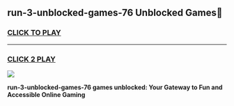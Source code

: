 
## run-3-unblocked-games-76 Unblocked Games👋
<h3>
<a href="https://news.freeplayer.one?title=run-3-unblocked-games-76&ref=16F">CLICK TO PLAY</a></h3>
<hr>

<h3>
<a href="https://news.freeplayer.one?title=run-3-unblocked-games-76&ref=16F">CLICK 2 PLAY</a>
  
</h3>

<a href="https://news.freeplayer.one?title=run-3-unblocked-games-76&ref=16F/"><img src="https://clearcache.store/games.png"></a>


**run-3-unblocked-games-76 games unblocked: Your Gateway to Fun and Accessible Online Gaming**
